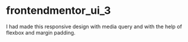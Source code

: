 # frontendmentor_ui_3
I had made this responsive design with media query and with the help of flexbox and margin padding.
